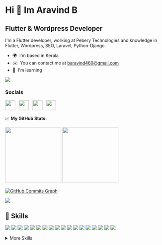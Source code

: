 
Hi 👋 Im Aravind B
=============================

Flutter & Wordpress Developer
----------------------------------

I'm a Flutter developer, working at Pebery Technologies and knowledge in Flutter, Wordpress, SEO, Laravel, Python-Django.

* 🌍  I'm based in Kerala
* ✉️  You can contact me at [baravind460@gmail.com](mailto:baravind460@gmail.com)
* 🧠  I'm learning


![](https://komarev.com/ghpvc/?username=aravind-b-dev)  

### Socials

<a href="https://github.com/aravind-b-dev" target="_blank" rel="noreferrer"><img src="https://raw.githubusercontent.com/danielcranney/readme-generator/main/public/icons/socials/github.svg" width="32" height="32" /></a> &nbsp; <a href="https://www.instagram.com/_aravind_b._/" target="_blank" rel="noreferrer"><img src="https://raw.githubusercontent.com/danielcranney/readme-generator/main/public/icons/socials/instagram.svg" width="32" height="32" /></a> &nbsp; <a href="https://www.linkedin.com/in/aravind-b-3863611b6/" target="_blank" rel="noreferrer"><img src="https://raw.githubusercontent.com/danielcranney/readme-generator/main/public/icons/socials/linkedin.svg" width="32" height="32" /></a> &nbsp; <a href="https://stackoverflow.com/users/15074376/aravind-b" target="_blank" rel="noreferrer"><img src="https://raw.githubusercontent.com/danielcranney/readme-generator/main/public/icons/socials/stackoverflow.svg" width="32" height="32" /></a> </p>

📈 **My GitHub Stats:**

<p>
  <img height="180em" src="https://github-readme-stats.vercel.app/api?username=aravind-b-dev&show_icons=true&hide_border=true&&count_private=true&include_all_commits=true" />
  <img height="180em" src="https://github-readme-stats.vercel.app/api/top-langs/?username=aravind-b-dev&exclude_repo=KNN-Image-Classification&show_icons=true&hide_border=true&layout=compact&langs_count=8"/>
</p>


<a href="https://github.com/aravind-b-dev"><img src="https://activity-graph.herokuapp.com/graph?username=aravind-b-dev&bg_color=1c1917&color=ffffff&line=0891b2&point=ffffff&area_color=1c1917&area=true&hide_border=true&custom_title=GitHub%20Commits%20Graph" alt="GitHub Commits Graph" /></a>

<a href="https://github.com/aravind-b-dev"><img src="https://github-readme-streak-stats.herokuapp.com/?user=aravind-b-dev&stroke=ffffff&background=1c1917&ring=0891b2&fire=0891b2&currStreakNum=ffffff&currStreakLabel=0891b2&sideNums=ffffff&sideLabels=ffffff&dates=ffffff&hide_border=true" /></a>

<!-- <p align="center" style="position:relative"> <a href="https://github.com/ryo-ma/github-profile-trophy"><img src="https://github-profile-trophy.vercel.app/?username=aravind-b-dev&theme=onedark&row=1" alt="aravind-b-dev" /></a> </p> -->


## 💼 Skills

![](https://img.shields.io/badge/Code-Flutter-informational?style=flat&logo=flutter&logoColor=white&color=4AB197)
![](https://img.shields.io/badge/Code-Dart-informational?style=flat&logo=dart&logoColor=white&color=4AB197)
![](https://img.shields.io/badge/Code-Wordpress-informational?style=flat&logo=wordpress&logoColor=white&color=4AB197)
![](https://img.shields.io/badge/Code-Laravel-informational?style=flat&logo=laravel&logoColor=white&color=4AB197)
![](https://img.shields.io/badge/Tool-Git-informational?style=flat&logo=git&logoColor=white&color=4AB197)
![](https://img.shields.io/badge/Tool-Postman-informational?style=flat&logo=postman&logoColor=white&color=4AB197)
![](https://img.shields.io/badge/Tool-Trello-informational?style=flat&logo=trello&logoColor=white&color=4AB197)
![](https://img.shields.io/badge/Tool-AdbobeXd-informational?style=flat&logo=adobexd&logoColor=white&color=4AB197)
![](https://img.shields.io/badge/Code-Python-informational?style=flat&logo=python&logoColor=white&color=4AB197)
![](https://img.shields.io/badge/Code-Django-informational?style=flat&logo=django&logoColor=white&color=4AB197)
![](https://img.shields.io/badge/Tool-AndroidStudio-informational?style=flat&logo=androidstudio&logoColor=white&color=4AB197)
![](https://img.shields.io/badge/Tool-XCode-informational?style=flat&logo=xcode&logoColor=white&color=4AB197)
![](https://img.shields.io/badge/Code-Android-informational?style=flat&logo=android&logoColor=white&color=4AB197)
![](https://img.shields.io/badge/Code-iOS-informational?style=flat&logo=ios&logoColor=white&color=4AB197)
![](https://img.shields.io/badge/Code-MySQL-informational?style=flat&logo=MySQL&logoColor=white&color=4AB197)
![](https://img.shields.io/badge/Tool-GitHub-informational?style=flat&logo=GitHub&logoColor=white&color=4AB197)
![](https://img.shields.io/badge/Tool-GitLab-informational?style=flat&logo=GitLab&logoColor=white&color=4AB197)
![](https://img.shields.io/badge/Tool-Bitbucket-informational?style=flat&logo=Bitbucket&logoColor=white&color=4AB197)

<details>
<summary>More Skills</summary>
<br>

![](https://img.shields.io/badge/Code-HTML-informational?style=flat&logo=html-CSS&logoColor=white&color=7a57d1)
![](https://img.shields.io/badge/Style-CSS-informational?style=flat&logo=css3&logoColor=white&color=7a57d1)
![](https://img.shields.io/badge/Style-JavaScript-informational?style=flat&logo=javascript&logoColor=white&color=7a57d1)
![](https://img.shields.io/badge/Style-BootStrap-informational?style=flat&logo=bootstrap&logoColor=white&color=7a57d1)

<br>

![](https://img.shields.io/badge/IDE-VisualStudio-informational?style=flat&logo=visualstudio&logoColor=white&color=fd0054)
![](https://img.shields.io/badge/IDE-AndroidStudio-informational?style=flat&logo=AndroidStudio&logoColor=white&color=fd0054)
![](https://img.shields.io/badge/IDE-XCode-informational?style=flat&logo=XCode&logoColor=white&color=fd0054)
![](https://img.shields.io/badge/IDE-Sublime-informational?style=flat&logo=sublime-text&logoColor=white&color=fd0054)
![](https://img.shields.io/badge/IDE-PyCharm-informational?style=flat&logo=PyCharm&logoColor=white&color=fd0054)
![](https://img.shields.io/badge/IDE-PhpStorm-informational?style=flat&logo=PhpStorm&logoColor=white&color=fd0054)

<br>

![](https://img.shields.io/badge/Tool-XAMPP-informational?style=flat&logo=XAMPP&logoColor=white&color=a56cc1)
![](https://img.shields.io/badge/Tool-WampServer-informational?style=flat&logo=WampServer&logoColor=white&color=a56cc1)
![](https://img.shields.io/badge/Tool-phpMyAdmin-informational?style=flat&logo=phpMyAdmin&logoColor=white&color=a56cc1)
  
</details>

<br>


<!--
**aravind-b-dev/aravind-b-dev** is a ✨ _special_ ✨ repository because its `README.md` (this file) appears on your GitHub profile.

Here are some ideas to get you started:

- 🔭 I’m currently working on ...
- 🌱 I’m currently learning ...
- 👯 I’m looking to collaborate on ...
- 🤔 I’m looking for help with ...
- 💬 Ask me about ...
- 📫 How to reach me: ...
- 😄 Pronouns: ...
- ⚡ Fun fact: ...
-->
